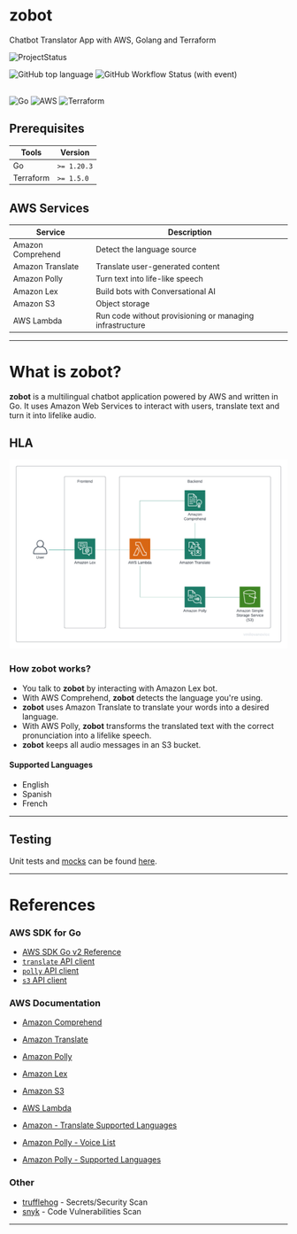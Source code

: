 # zobot
Chatbot Translator App with AWS, Golang and Terraform

<img alt="ProjectStatus" src="https://img.shields.io/badge/IN%20PROGRESS-097969?style=for-the-badge&logo=IN%20PROGRESS&logoColor=FFF">

![GitHub top language](https://img.shields.io/github/languages/top/vmilovanovicc/zobot)
![GitHub Workflow Status (with event)](https://img.shields.io/github/actions/workflow/status/vmilovanovicc/zobot/checks.yaml)

<br/>
<img alt="Go" src="https://img.shields.io/badge/go-%2300ADD8.svg?style=for-the-badge&logo=go&logoColor=white">
<img alt="AWS" src="https://img.shields.io/badge/AWS-%23FF9900.svg?style=for-the-badge&logo=amazon-aws&logoColor=white">
<img alt="Terraform" src="https://img.shields.io/badge/terraform-%235835CC.svg?style=for-the-badge&logo=terraform&logoColor=white">

## Prerequisites 

| Tools     | Version   |
|-----------|-----------|
| Go        | `>= 1.20.3` |
| Terraform | `>= 1.5.0`  |

## AWS Services 

| Service            | Description                                              |
|--------------------|----------------------------------------------------------|
| Amazon Comprehend  | Detect the language source                               |
| Amazon Translate   | Translate user-generated content                         |
| Amazon Polly       | Turn text into life-like speech                          |
| Amazon Lex         | Build bots with Conversational AI                        |
| Amazon S3          | Object storage                                           |
| AWS Lambda         | Run code without provisioning or managing infrastructure |

---

# What is zobot?

**zobot** is a multilingual chatbot application powered by AWS and written in Go. It uses Amazon Web Services to interact with users, translate text and turn it into lifelike audio.

## HLA

![zobot diagram](assets/zobot_hla.png)

### How zobot works?
- You talk to **zobot** by interacting with Amazon Lex bot.
- With AWS Comprehend, **zobot** detects the language you're using.
- **zobot** uses Amazon Translate to translate your words into a desired language.
- With AWS Polly, **zobot** transforms the translated text with the correct pronunciation into a lifelike speech.
- **zobot** keeps all audio messages in an S3 bucket.

#### Supported Languages
- English
- Spanish
- French

---

## Testing
Unit tests and [mocks](/backend/mock_client_ops.go) can be found [here](/backend).

---

# References

### AWS SDK for Go

- [AWS SDK Go v2 Reference](https://pkg.go.dev/github.com/aws/aws-sdk-go-v2#section-readme)
- [`translate` API client](https://pkg.go.dev/github.com/aws/aws-sdk-go-v2/service/translate)
- [`polly` API client](https://pkg.go.dev/github.com/aws/aws-sdk-go-v2/service/polly)
- [`s3` API client](https://pkg.go.dev/github.com/aws/aws-sdk-go-v2/service/s3)


### AWS Documentation

- [Amazon Comprehend](https://aws.amazon.com/comprehend/)
- [Amazon Translate](https://aws.amazon.com/translate/)
- [Amazon Polly](https://aws.amazon.com/polly/)
- [Amazon Lex](https://aws.amazon.com/lex/)
- [Amazon S3](https://aws.amazon.com/s3/)
- [AWS Lambda](https://aws.amazon.com/lambda/)

- [Amazon - Translate Supported Languages](https://docs.aws.amazon.com/translate/latest/dg/what-is-languages.html)
- [Amazon Polly -  Voice List](https://docs.aws.amazon.com/polly/latest/dg/voicelist.html)
- [Amazon Polly - Supported Languages](https://docs.aws.amazon.com/polly/latest/dg/SupportedLanguage.html)

### Other
- [trufflehog](https://github.com/trufflesecurity/trufflehog) - Secrets/Security Scan
- [snyk](https://github.com/snyk/actions) - Code Vulnerabilities Scan

---
